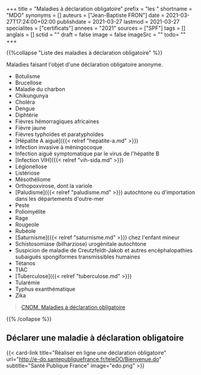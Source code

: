 +++
title = "Maladies à déclaration obligatoire"
prefix = "les "
shortname = "MDO"
synonyms = []
auteurs = ["Jean-Baptiste FRON"]
date = 2021-03-27T17:24:00+02:00
publishdate = 2021-03-27
lastmod = 2021-03-27
specialites = ["certificats"]
annees = "2021"
sources = ["SPF"]
tags = []
anglais = []
sctid = ""
draft = false
image = false
imageSrc = ""
todo= ""
+++

{{%collapse "Liste des maladies à déclaration obligatoire" %}}

Maladies faisant l'objet d'une déclaration obligatoire anonyme.

- Botulisme
- Brucellose
- Maladie du charbon
- Chikungunya
- Choléra
- Dengue
- Diphtérie
- Fièvres hémorragiques africaines
- Fièvre jaune
- Fièvres typhoïdes et paratyphoïdes
- [Hépatite A aiguë]({{< relref "hepatite-a.md" >}})
- Infection invasive à méningocoque
- Infection aiguë symptomatique par le virus de l'hépatite B
- [Infection VIH]({{< relref "vih-sida.md" >}})
- Légionellose
- Listériose
- Mésothéliome
- Orthopoxvirose, dont la variole
- [Paludisme]({{< relref "paludisme.md" >}}) autochtone ou d'importation dans les départements d'outre-mer
- Peste
- Poliomyélite
- Rage
- Rougeole
- Rubéole
- [Saturnisme]({{< relref "saturnisme.md" >}}) chez l'enfant mineur
- Schistosomiase (bilharziose) urogénitale autochtone
- Suspicion de maladie de Creutzfeldt-Jakob et autres encéphalopathies subaiguës spongiformes transmissibles  humaines
- Tétanos
- TIAC
- [Tuberculose]({{< relref "tuberculose.md" >}})
- Tularémie
- Typhus exanthématique
- Zika

> [CNOM. Maladies à déclaration obligatoire](https://www.conseil-national.medecin.fr/medecin/sante-publique/maladies-declaration-obligatoire)

{{% /collapse %}}

## Déclarer une maladie à déclaration obligatoire

{{< card-link title="Réaliser en ligne une déclaration obligatoire" url="http://e-do.santepubliquefrance.fr/teleDO/Bienvenue.do" subtitle="Santé Publique France" image="edo.png" >}}
